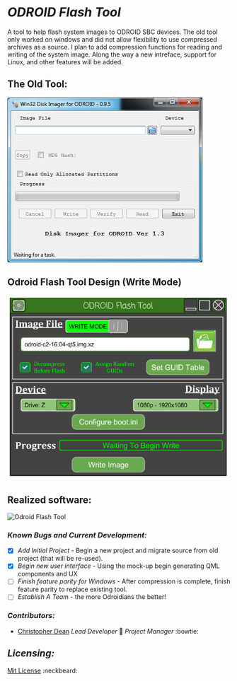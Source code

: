 # ***ODROID Flash Tool***
A tool to help flash system images to ODROID SBC devices. The old tool only worked on windows and did not allow flexibility to use compressed archives as a source. I plan to add compression functions for reading and writing of the system image. Along the way a new intreface, support for Linux, and other features will be added.


## The Old Tool:

![Old Tool](/docs/images/win32diskimager.jpg)



## Odroid Flash Tool Design (Write Mode)

![Current Design](/docs/images/Odroid%20Flash%20Tool.png)


## Realized software:
![Odroid Flash Tool](https://user-images.githubusercontent.com/2994631/165126357-42d60371-a9e7-4462-bb38-235910d2adc0.gif)


### *Known Bugs and Current Development:*
- [x] *Add Initial Project* - Begin a new project and migrate source from old project (that will be re-used).
- [x] *Begin new user interface* - Using the mock-up begin generating QML components and UX
- [ ] *Finish feature parity for Windows* - After compression is complete, finish feature parity to replace existing tool.
- [ ] *Establish A Team* - the more Odroidians the better!

### *Contributors:*
* [Christopher Dean](https://github.com/Tpimp) *Lead Developer* :muscle:   *Project Manager*  :bowtie:

## *Licensing:*
[Mit License](/LICENSE) :neckbeard:

